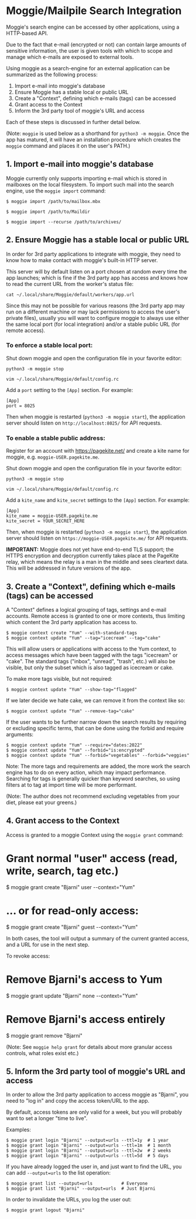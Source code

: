 # Moggie/Mailpile Search Integration

Moggie's search engine can be accessed by other applications, using a
HTTP-based API.

Due to the fact that e-mail (encrypted or not) can contain large amounts
of sensitive information, the user is given tools with which to scope
and manage which e-mails are exposed to external tools.

Using moggie as a search-engine for an external application can be
summarized as the following process:

   1. Import e-mail into moggie's database
   2. Ensure Moggie has a stable local or public URL
   3. Create a "Context", defining which e-mails (tags) can be accessed
   4. Grant access to the Context
   5. Inform the 3rd party tool of moggie's URL and access

Each of these steps is discussed in further detail below.

(Note: `moggie` is used below as a shorthand for `python3 -m moggie`.
Once the app has matured, it will have an installation procedure which
creates the `moggie` command and places it on the user's PATH.)


## 1. Import e-mail into moggie's database

Moggie currently only supports importing e-mail which is stored in
mailboxes on the local filesystem. To import such mail into the search
engine, use the `moggie import` command:

    $ moggie import /path/to/mailbox.mbx

    $ moggie import /path/to/Maildir

    $ moggie import --recurse /path/to/archives/


## 2. Ensure Moggie has a stable local or public URL

In order for 3rd party applications to integrate with moggie, they need to
know how to make contact with moggie's built-in HTTP server.

This server will by default listen on a port chosen at random every time the
app launches; which is fine if the 3rd party app has access and knows how to
read the current URL from the worker's status file:

    cat ~/.local/share/Moggie/default/workers/app.url

Since this may not be possible for various reasons (the 3rd party app may
run on a different machine or may lack permissions to access the user's
private files), usually you will want to configure moggie to always use
either the same local port (for local integration) and/or a stable public
URL (for remote access).

### To enforce a stable local port:

Shut down moggie and open the configuration file in your favorite
editor:

    python3 -m moggie stop

    vim ~/.local/share/Moggie/default/config.rc

Add a `port` setting to the `[App]` section. For example:

    [App]
    port = 8025

Then when moggie is restarted (`python3 -m moggie start`), the application
server should listen on `http://localhost:8025/` for API requests.

### To enable a stable public address:

Register for an account with <https://pagekite.net/> and create a kite
name for moggie, e.g. `moggie-USER.pagekite.me`.

Shut down moggie and open the configuration file in your favorite
editor:

    python3 -m moggie stop

    vim ~/.local/share/Moggie/default/config.rc

Add a `kite_name` and `kite_secret` settings to the `[App]` section. For
example:

    [App]
    kite_name = moggie-USER.pagekite.me
    kite_secret = YOUR_SECRET_HERE

Then, when moggie is restarted (`python3 -m moggie start`), the application
server should listen on `https://moggie-USER.pagekite.me/` for API requests.

**IMPORTANT:** Moggie does not yet have end-to-end TLS support; the HTTPS
encryption and decryption currently takes place at the PageKite relay, which
means the relay is a man in the middle and sees cleartext data. This will be
addressed in future versions of the app.


## 3. Create a "Context", defining which e-mails (tags) can be accessed

A "Context" defines a logical grouping of tags, settings and e-mail accounts.
Remote access is granted to one or more contexts, thus limiting which content
the 3rd party application has access to.

    $ moggie context create "Yum" --with-standard-tags
    $ moggie context update "Yum" --tag="icecream" --tag="cake"

This will allow users or applications with access to the Yum context,
to access messages which have been tagged with the tags "icecream" or "cake".
The standard tags ("inbox", "unread", "trash", etc.) will also be visible,
but only the subset which is also tagged as icecream or cake.

To make more tags visible, but not required:

    $ moggie context update "Yum" --show-tag="flagged"

If we later decide we hate cake, we can remove it from the context like so:

    $ moggie context update "Yum" --remove-tag="cake"

If the user wants to be further narrow down the search results by requiring
or excluding specific terms, that can be done using the forbid and require
arguments:

    $ moggie context update "Yum" --require="dates:2022"
    $ moggie context update "Yum" --forbid="is:encrypted"
    $ moggie context update "Yum" --forbid="vegetables" --forbid="veggies"

Note: The more tags and requirements are added, the more work the search
engine has to do on every action, which may impact performance. Searching
for tags is generally quicker than keyword searches, so using filters at
to tag at import time will be more performant.

(Note: The author does not recommend excluding vegetables from your diet,
please eat your greens.)


## 4. Grant access to the Context

Access is granted to a moggie Context using the `moggie grant` command:

   # Grant normal "user" access (read, write, search, tag etc.)
   $ moggie grant create "Bjarni" user --context="Yum"

   # ... or for read-only access:
   $ moggie grant create "Bjarni" guest --context="Yum"

In both cases, the tool will output a summary of the current granted
access, and a URL for use in the next step.

To revoke access:

   # Remove Bjarni's access to Yum
   $ moggie grant update "Bjarni" none --context="Yum"

   # Remove Bjarni's access entirely
   $ moggie grant remove "Bjarni"

(Note: See `moggie help grant` for details about more granular
access controls, what roles exist etc.)


## 5. Inform the 3rd party tool of moggie's URL and access

In order to allow the 3rd party application to access moggie as "Bjarni",
you need to "log in" and copy the access token/URL to the app.

By default, access tokens are only valid for a week, but you will probably
want to set a longer "time to live".

Examples:

    $ moggie grant login "Bjarni" --output=urls --ttl=1y  # 1 year
    $ moggie grant login "Bjarni" --output=urls --ttl=1m  # 1 month
    $ moggie grant login "Bjarni" --output=urls --ttl=2w  # 2 weeks
    $ moggie grant login "Bjarni" --output=urls --ttl=5d  # 5 days

If you have already logged the user in, and just want to find the URL,
you can add `--output=urls` to the list operation:

    $ moggie grant list --output=urls           # Everyone
    $ moggie grant list "Bjarni" --output=urls  # Just Bjarni

In order to invalidate the URLs, you log the user out:

    $ moggie grant logout "Bjarni"




